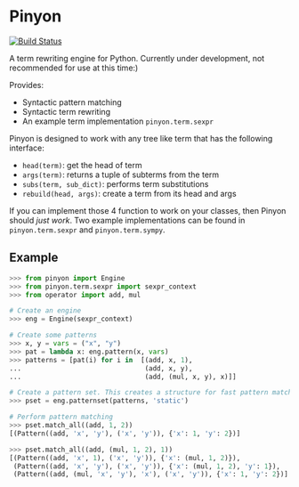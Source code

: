 # Pinyon

[![Build Status](https://travis-ci.org/jcrist/pinyon.svg)](https://travis-ci.org/jcrist/pinyon)

A term rewriting engine for Python. Currently under development, not
recommended for use at this time:)

Provides:

- Syntactic pattern matching
- Syntactic term rewriting
- An example term implementation ``pinyon.term.sexpr``

Pinyon is designed to work with any tree like term that has the following
interface:

- ``head(term)``: get the head of term
- ``args(term)``: returns a tuple of subterms from the term
- ``subs(term, sub_dict)``: performs term substitutions
- ``rebuild(head, args)``: create a term from its head and args

If you can implement those 4 function to work on your classes, then Pinyon
should *just work*. Two example implementations can be found in
``pinyon.term.sexpr`` and ``pinyon.term.sympy``.

## Example

```python
>>> from pinyon import Engine
>>> from pinyon.term.sexpr import sexpr_context
>>> from operator import add, mul

# Create an engine
>>> eng = Engine(sexpr_context)

# Create some patterns
>>> x, y = vars = ("x", "y")
>>> pat = lambda x: eng.pattern(x, vars)
>>> patterns = [pat(i) for i in  [(add, x, 1),
...                               (add, x, y),
...                               (add, (mul, x, y), x)]]

# Create a pattern set. This creates a structure for fast pattern matching.
>>> pset = eng.patternset(patterns, 'static')

# Perform pattern matching
>>> pset.match_all((add, 1, 2))
[(Pattern((add, 'x', 'y'), ('x', 'y')), {'x': 1, 'y': 2})]

>>> pset.match_all((add, (mul, 1, 2), 1))
[(Pattern((add, 'x', 1), ('x', 'y')), {'x': (mul, 1, 2)}),
 (Pattern((add, 'x', 'y'), ('x', 'y')), {'x': (mul, 1, 2), 'y': 1}),
 (Pattern((add, (mul, 'x', 'y'), 'x'), ('x', 'y')), {'x': 1, 'y': 2})]
```
